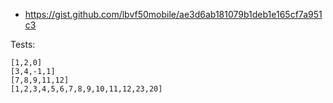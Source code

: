 - https://gist.github.com/lbvf50mobile/ae3d6ab181079b1deb1e165cf7a951c3

Tests:
```
[1,2,0]
[3,4,-1,1]
[7,8,9,11,12]
[1,2,3,4,5,6,7,8,9,10,11,12,23,20]
```
